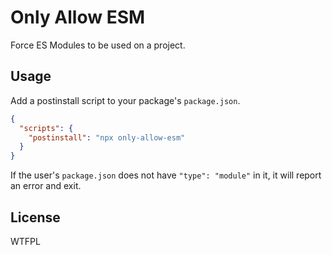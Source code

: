 # Only Allow ESM

Force ES Modules to be used on a project.

## Usage

Add a postinstall script to your package's `package.json`.

```json
{
  "scripts": {
    "postinstall": "npx only-allow-esm"
  }
}
```

If the user's `package.json` does not have `"type": "module"` in it, it will report an error and exit.

## License

WTFPL
